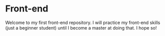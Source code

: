 # Front-end

Welcome to my first front-end repository. I will practice my front-end skills (just a beginner student) until I become a master at doing that. I hope so!

